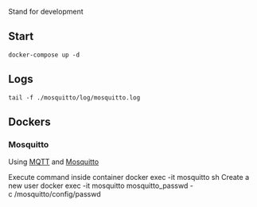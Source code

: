 
Stand for development

## Start

    docker-compose up -d

## Logs

    tail -f ./mosquitto/log/mosquitto.log

## Dockers

### Mosquitto

Using [MQTT](http://en.wikipedia.org/wiki/Mqtt) and [Mosquitto](http://mosquitto.org/)

Execute command inside container
    docker exec -it mosquitto sh
Create a new user
    docker exec -it mosquitto mosquitto_passwd -c /mosquitto/config/passwd <user name>
